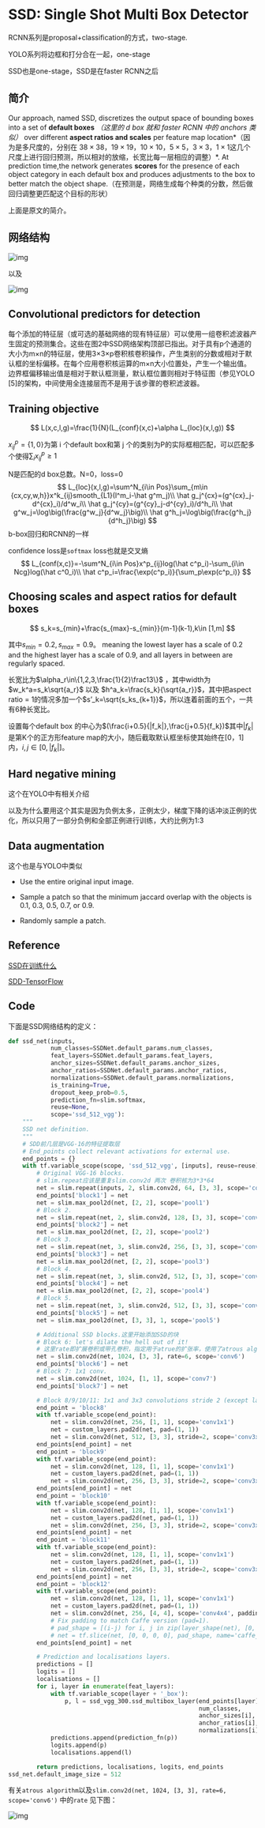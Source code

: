 # SSD: Single Shot Multi Box Detector

RCNN系列是proposal+classification的方式，two-stage.

YOLO系列将边框和打分合在一起，one-stage

SSD也是one-stage，SSD是在faster RCNN之后

## 简介

Our approach, named SSD, discretizes the output space of bounding boxes into a set of **default boxes** *（这里的 d box 就和 faster RCNN 中的 anchors 类似）* over different **aspect ratios and scales** per feature map location*（因为是多尺度的，分别在 $38\times38​$，$19\times19​$，$10\times10​$，$5\times5​$，$3\times3​$，$1\times1​$ 这几个尺度上进行回归预测，所以相对的放缩，长宽比每一层相应的调整）*. At prediction time,the network generates **scores** for the presence of each object category in each default box and produces adjustments to the box to better match the object shape.（在预测是，网络生成每个种类的分数，然后做回归调整更匹配这个目标的形状）

上面是原文的简介。

## 网络结构

![img](https://github.com/MeerkatX/Tips/blob/master/%E8%AE%BA%E6%96%87%E7%AC%94%E8%AE%B0/imgs/SSD.png)

以及

![img](https://pic2.zhimg.com/v2-57a84a027f8ab07209991d850280ac83_r.jpg)

## Convolutional predictors for detection

​        每个添加的特征层（或可选的基础网络的现有特征层）可以使用一组卷积滤波器产生固定的预测集合。这些在图2中SSD网络架构顶部已指出。对于具有p个通道的大小为m×n的特征层，使用3×3×p卷积核卷积操作，产生类别的分数或相对于默认框的坐标偏移。在每个应用卷积核运算的m×n大小位置处，产生一个输出值。边界框偏移输出值是相对于默认框测量，默认框位置则相对于特征图（参见YOLO [5]的架构，中间使用全连接层而不是用于该步骤的卷积滤波器。

## Training objective

$$
L(x,c,l,g)=\frac{1}{N}(L_{conf}(x,c)+\alpha L_{loc}(x,l,g))
$$

$x^p_{ij}=\{1,0\}$为第 i 个default box和第 j 个的类别为P的实际框相匹配，可以匹配多个使得$\sum_ix^p_{ij}\geq1$

N是匹配的d box总数。N=0，loss=0
$$
L_{loc}(x,l,g)=\sum^N_{i\in Pos}\sum_{m\in {cx,cy,w,h}}x^k_{ij}smooth_{L1}(l^m_i-\hat g^m_j)\\
\hat g_j^{cx}=(g^{cx}_j-d^{cx}_i)/d^w_i\\
\hat g_j^{cy}=(g^{cy}_j-d^{cy}_i)/d^h_i\\
\hat g^w_j=\log\big(\frac{g^w_j}{d^w_j}\big)\\
\hat g^h_j=\log\big(\frac{g^h_j}{d^h_j}\big)
$$
b-box回归和RCNN的一样

confidence loss是`softmax` loss也就是交叉熵
$$
L_{conf(x,c)}=-\sum^N_{i\in Pos}x^p_{ij}log(\hat c^p_i)-\sum_{i\in Ncg}log(\hat c^0_i)\\
\hat c^p_i=\frac{\exp(c^p_i)}{\sum_p\exp(c^p_i)}
$$

## Choosing scales and aspect ratios for default boxes

$$
s_k=s_{min}+\frac{s_{max}-s_{min}}{m-1}(k-1),k\in [1,m]
$$

其中$s_{min}=0.2,s_{max}=0.9$。 meaning the lowest layer has a scale of 0.2 and the highest layer has a scale of 0.9, and all layers in between are regularly spaced. 

长宽比为$\alpha_r\in\{1,2,3,\frac{1}{2}\frac13\}$ ，其中width为$w_k^a=s_k\sqrt{a_r}$ 以及 $h^a_k=\frac{s_k}{\sqrt{a_r}}$，其中把aspect ratio = 1的情况多加一个$s’_k=\sqrt{s_ks_{k+1}}$，所以连着前面的五个，一共有6种长宽比。

设置每个default box 的中心为$(\frac{i+0.5}{|f_k|},\frac{j+0.5}{f_k})​$其中$|f_k|​$是第K个的正方形feature map的大小，随后截取默认框坐标使其始终在[0，1]内，$i,j\in[0,|f_k|]​$。

## Hard negative mining

这个在YOLO中有相关介绍

以及为什么要用这个其实是因为负例太多，正例太少，梯度下降的话冲淡正例的优化，所以只用了一部分负例和全部正例进行训练，大约比例为1:3

## Data augmentation

这个也是与YOLO中类似

- Use the entire original input image.

- Sample a patch so that the minimum jaccard overlap with the objects is 0.1, 0.3, 0.5, 0.7, or 0.9. 

- Randomly sample a patch. 

## Reference

[SSD在训练什么](https://zhuanlan.zhihu.com/p/29410169)

[SDD-TensorFlow](https://github.com/balancap/SSD-Tensorflow)

## Code

下面是SSD网络结构的定义：

```python
def ssd_net(inputs,
            num_classes=SSDNet.default_params.num_classes,
            feat_layers=SSDNet.default_params.feat_layers,
            anchor_sizes=SSDNet.default_params.anchor_sizes,
            anchor_ratios=SSDNet.default_params.anchor_ratios,
            normalizations=SSDNet.default_params.normalizations,
            is_training=True,
            dropout_keep_prob=0.5,
            prediction_fn=slim.softmax,
            reuse=None,
            scope='ssd_512_vgg'):
    """
    SSD net definition.
    """
    # SDD前几层是VGG-16的特征提取层
    # End_points collect relevant activations for external use.
    end_points = {}
    with tf.variable_scope(scope, 'ssd_512_vgg', [inputs], reuse=reuse):
        # Original VGG-16 blocks.
        # slim.repeat应该是重复slim.conv2d 两次 卷积核为3*3*64
        net = slim.repeat(inputs, 2, slim.conv2d, 64, [3, 3], scope='conv1')
        end_points['block1'] = net
        net = slim.max_pool2d(net, [2, 2], scope='pool1')
        # Block 2.
        net = slim.repeat(net, 2, slim.conv2d, 128, [3, 3], scope='conv2')
        end_points['block2'] = net
        net = slim.max_pool2d(net, [2, 2], scope='pool2')
        # Block 3.
        net = slim.repeat(net, 3, slim.conv2d, 256, [3, 3], scope='conv3')
        end_points['block3'] = net
        net = slim.max_pool2d(net, [2, 2], scope='pool3')
        # Block 4.
        net = slim.repeat(net, 3, slim.conv2d, 512, [3, 3], scope='conv4')
        end_points['block4'] = net
        net = slim.max_pool2d(net, [2, 2], scope='pool4')
        # Block 5.
        net = slim.repeat(net, 3, slim.conv2d, 512, [3, 3], scope='conv5')
        end_points['block5'] = net
        net = slim.max_pool2d(net, [3, 3], 1, scope='pool5')

        # Additional SSD blocks.这里开始添加SSD的块
        # Block 6: let's dilate the hell out of it!
        # 这里rate即扩展卷积或带孔卷积，指定用于atrue的扩张率，使用了atrous algorithm
        net = slim.conv2d(net, 1024, [3, 3], rate=6, scope='conv6')
        end_points['block6'] = net
        # Block 7: 1x1 conv. 
        net = slim.conv2d(net, 1024, [1, 1], scope='conv7')
        end_points['block7'] = net

        # Block 8/9/10/11: 1x1 and 3x3 convolutions stride 2 (except lasts).
        end_point = 'block8'
        with tf.variable_scope(end_point):
            net = slim.conv2d(net, 256, [1, 1], scope='conv1x1')
            net = custom_layers.pad2d(net, pad=(1, 1))
            net = slim.conv2d(net, 512, [3, 3], stride=2, scope='conv3x3', padding='VALID')
        end_points[end_point] = net
        end_point = 'block9'
        with tf.variable_scope(end_point):
            net = slim.conv2d(net, 128, [1, 1], scope='conv1x1')
            net = custom_layers.pad2d(net, pad=(1, 1))
            net = slim.conv2d(net, 256, [3, 3], stride=2, scope='conv3x3', padding='VALID')
        end_points[end_point] = net
        end_point = 'block10'
        with tf.variable_scope(end_point):
            net = slim.conv2d(net, 128, [1, 1], scope='conv1x1')
            net = custom_layers.pad2d(net, pad=(1, 1))
            net = slim.conv2d(net, 256, [3, 3], stride=2, scope='conv3x3', padding='VALID')
        end_points[end_point] = net
        end_point = 'block11'
        with tf.variable_scope(end_point):
            net = slim.conv2d(net, 128, [1, 1], scope='conv1x1')
            net = custom_layers.pad2d(net, pad=(1, 1))
            net = slim.conv2d(net, 256, [3, 3], stride=2, scope='conv3x3', padding='VALID')
        end_points[end_point] = net
        end_point = 'block12'
        with tf.variable_scope(end_point):
            net = slim.conv2d(net, 128, [1, 1], scope='conv1x1')
            net = custom_layers.pad2d(net, pad=(1, 1))
            net = slim.conv2d(net, 256, [4, 4], scope='conv4x4', padding='VALID')
            # Fix padding to match Caffe version (pad=1).
            # pad_shape = [(i-j) for i, j in zip(layer_shape(net), [0, 1, 1, 0])]
            # net = tf.slice(net, [0, 0, 0, 0], pad_shape, name='caffe_pad')
        end_points[end_point] = net

        # Prediction and localisations layers.
        predictions = []
        logits = []
        localisations = []
        for i, layer in enumerate(feat_layers):
            with tf.variable_scope(layer + '_box'):
                p, l = ssd_vgg_300.ssd_multibox_layer(end_points[layer],
                                                      num_classes,
                                                      anchor_sizes[i],
                                                      anchor_ratios[i],
                                                      normalizations[i])
            predictions.append(prediction_fn(p))
            logits.append(p)
            localisations.append(l)

        return predictions, localisations, logits, end_points
ssd_net.default_image_size = 512
```

有关`atrous algorithm`以及`slim.conv2d(net, 1024, [3, 3], rate=6, scope='conv6')` 中的`rate` 见下图：

![img](https://github.com/MeerkatX/Tips/blob/master/%E8%AE%BA%E6%96%87%E7%AC%94%E8%AE%B0/imgs/atrousalgorithm.jpg)